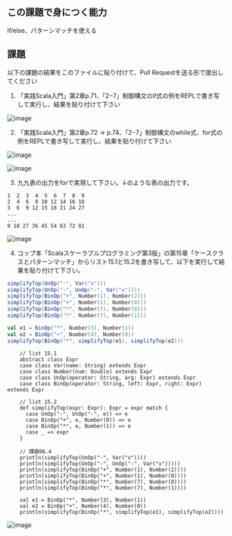 ## この課題で身につく能力

if/else、パターンマッチを使える

## 課題

以下の課題の結果をこのファイルに貼り付けて、Pull Requestを送る形で提出してください

1. 「実践Scala入門」第2章p.71、「2−7」制御構文のif式の例をREPLで書き写して実行し、結果を貼り付けて下さい

![image](https://user-images.githubusercontent.com/37242439/78526056-d6b32d80-7813-11ea-97e9-eeeea51d2b16.png)


2. 「実践Scala入門」第2章p.72 -> p.74、「2−7」制御構文のwhile式、for式の例をREPLで書き写して実行し、結果を貼り付けて下さい

![image](https://user-images.githubusercontent.com/37242439/78526132-0b26e980-7814-11ea-9729-5c44ce255c42.png)

![image](https://user-images.githubusercontent.com/37242439/78526255-6a84f980-7814-11ea-9d87-e11a43c7ccb5.png)

3. 九九表の出力をforで実現して下さい。↓のような表の出力です。

```
1  2  3  4  5  6  7  8  9
2  4  6  8 10 12 14 16 18
3  6  9 12 15 18 21 24 27
...
...
9 18 27 36 45 54 63 72 81
```

![image](https://user-images.githubusercontent.com/37242439/78527091-f730b700-7816-11ea-9dd0-f47d06a5b49b.png)

4. コップ本「Scalaスケーラブルプログラミング第3版」の第15章「ケースクラスとパターンマッチ」からリスト15.1と15.2を書き写して、以下を実行して結果を貼り付けて下さい。

```scala
simplifyTop(UnOp("-", Var("x")))
simplifyTop(UnOp("-", UnOp("-", Var("x"))))
simplifyTop(BinOp("+", Number(1), Number(2)))
simplifyTop(BinOp("+", Number(1), Number(0)))
simplifyTop(BinOp("*", Number(7), Number(8)))
simplifyTop(BinOp("*", Number(7), Number(1)))

val e1 = BinOp("*", Number(3), Number(1))
val e2 = BinOp("+", Number(4), Number(0))
simplifyTop(BinOp("*", simplifyTop(e1), simplifyTop(e2)))
```

```
    // list 15.1
    abstract class Expr
    case class Var(name: String) extends Expr
    case class Number(num: Double) extends Expr
    case class UnOp(operator: String, arg: Expr) extends Expr
    case class BinOp(operator: String, left: Expr, right: Expr) extends Expr

    // list 15.2
    def simplifyTop(expr: Expr): Expr = expr match {
      case UnOp("-", UnOp("-", e)) => e
      case BinOp("+", e, Number(0)) => e
      case BinOp("*", e, Number(1)) => e
      case _ => expr
    }

    // 課題06.4
    println(simplifyTop(UnOp("-", Var("x"))))
    println(simplifyTop(UnOp("-", UnOp("-", Var("x")))))
    println(simplifyTop(BinOp("+", Number(1), Number(2))))
    println(simplifyTop(BinOp("+", Number(1), Number(0))))
    println(simplifyTop(BinOp("*", Number(7), Number(8))))
    println(simplifyTop(BinOp("*", Number(7), Number(1))))

    val e1 = BinOp("*", Number(3), Number(1))
    val e2 = BinOp("+", Number(4), Number(0))
    println(simplifyTop(BinOp("*", simplifyTop(e1), simplifyTop(e2))))
```

![image](https://user-images.githubusercontent.com/37242439/78624580-ef2f5080-78c4-11ea-8316-7b6873996775.png)
